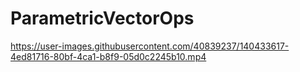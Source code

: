 # ParametricVectorOps


https://user-images.githubusercontent.com/40839237/140433617-4ed81716-80bf-4ca1-b8f9-05d0c2245b10.mp4


